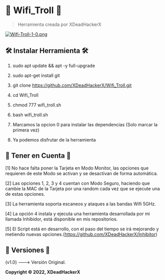 # 🧨 Wifi_Troll 🧨

> Herramienta creada por XDeadHackerX

[![Wifi-Troll-1-0.png](https://i.postimg.cc/1t9WJzkx/Wifi-Troll-1-0.png)](https://postimg.cc/gwTq0Gc4)


## 🛠 Instalar Herramienta 🛠

1) sudo apt update && apt -y full-upgrade

2) sudo apt-get install git

3) git clone https://github.com/XDeadHackerX/Wifi_Troll.git

4) cd Wifi_Troll

5) chmod 777 wifi_troll.sh

6) bash wifi_troll.sh

7) Marcamos la opcion 0 para instalar las dependencias (Solo marcar la primera vez)

8) Ya podemos disfrutar de la herramienta

## 🎲 Tener en Cuenta 🎲

[1] No hace falta poner la Tarjeta en Modo Monitor, las opciones que requieren de este Modo se activan y se desactivan de forma automática.

[2] Las opciones 1, 2, 3 y 4 cuentan con Modo Seguro, haciendo que cambie la MAC de la Tarjeta por una random cada vez que se ejecute una de estas opciones.

[3] La herramienta soporta escaneos y ataques a las bandas Wifi 5GHz.

[4] La opción 4 instala y ejecuta una herramienta desarrollada por mi llamada Inhibidor, está disponible en mis repositorios.

[5] El Script está en desarrollo, con el paso del tiempo se irá mejorando y metiendo nuevas opciones.(https://github.com/XDeadHackerX/Inhibitor)

## 🔎 Versiones 🔎

(v1.0) --->   Versión Original.

**Copyright © 2022, XDeadHackerX**
